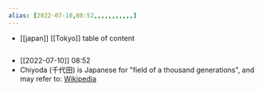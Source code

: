 ```yaml
---
alias: [2022-07-10,08:52,,,,,,,,,,,]
---
```

- [[japan]] [[Tokyo]]
table of content
```toc
```

- [[2022-07-10]] 08:52
- Chiyoda (千代田) is Japanese for "field of a thousand generations", and  may refer to:
[Wikipedia](https://en.wikipedia.org/wiki/Chiyoda)